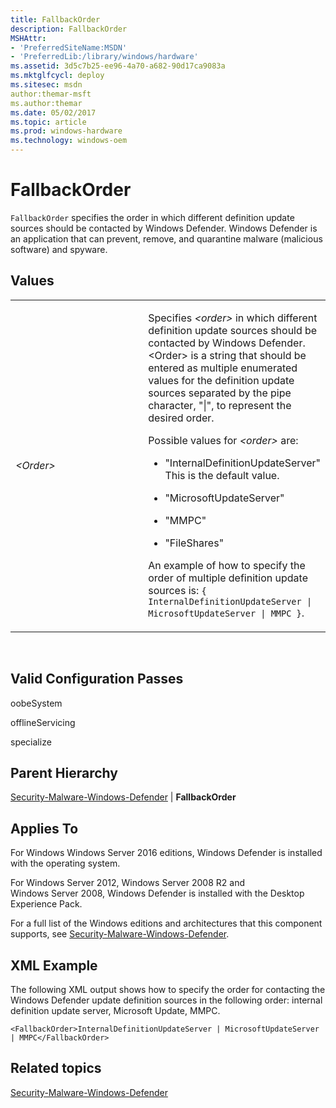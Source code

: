 ```yaml
---
title: FallbackOrder
description: FallbackOrder
MSHAttr:
- 'PreferredSiteName:MSDN'
- 'PreferredLib:/library/windows/hardware'
ms.assetid: 3d5c7b25-ee96-4a70-a682-90d17ca9083a
ms.mktglfcycl: deploy
ms.sitesec: msdn
author:themar-msft
ms.author:themar
ms.date: 05/02/2017
ms.topic: article
ms.prod: windows-hardware
ms.technology: windows-oem
---
```


# FallbackOrder


`FallbackOrder` specifies the order in which different definition update sources should be contacted by Windows Defender. Windows Defender is an application that can prevent, remove, and quarantine malware (malicious software) and spyware.

## Values


<table>
<colgroup>
<col width="50%" />
<col width="50%" />
</colgroup>
<tbody>
<tr class="odd">
<td><p><em>&lt;Order&gt;</em></p></td>
<td><p>Specifies <em>&lt;order&gt;</em> in which different definition update sources should be contacted by Windows Defender. &lt;Order&gt; is a string that should be entered as multiple enumerated values for the definition update sources separated by the pipe character, &quot;|&quot;, to represent the desired order.</p>
<p>Possible values for <em>&lt;order&gt;</em> are:</p>
<ul>
<li><p>&quot;InternalDefinitionUpdateServer&quot; This is the default value.</p></li>
<li><p>&quot;MicrosoftUpdateServer&quot;</p></li>
<li><p>&quot;MMPC&quot;</p></li>
<li><p>&quot;FileShares&quot;</p></li>
</ul>
<p>An example of how to specify the order of multiple definition update sources is: <code>{ InternalDefinitionUpdateServer | MicrosoftUpdateServer | MMPC }</code>.</p></td>
</tr>
</tbody>
</table>

 

## Valid Configuration Passes


oobeSystem

offlineServicing

specialize

## Parent Hierarchy


[Security-Malware-Windows-Defender](security-malware-windows-defender.md) | **FallbackOrder**

## Applies To


For Windows Windows Server 2016 editions, Windows Defender is installed with the operating system.

For Windows Server 2012, Windows Server 2008 R2 and Windows Server 2008, Windows Defender is installed with the Desktop Experience Pack.

For a full list of the Windows editions and architectures that this component supports, see [Security-Malware-Windows-Defender](security-malware-windows-defender.md).

## XML Example


The following XML output shows how to specify the order for contacting the Windows Defender update definition sources in the following order: internal definition update server, Microsoft Update, MMPC.

```
<FallbackOrder>InternalDefinitionUpdateServer | MicrosoftUpdateServer | MMPC</FallbackOrder>
```

## Related topics


[Security-Malware-Windows-Defender](security-malware-windows-defender.md)

 

 







